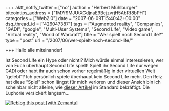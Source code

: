 +++
aktt_notify_twitter = ["no"]
author = "Herbert Mühlburger"
bitcointips_address = ["1M7f9MJUtXGdjnaE9BcjzvrjH5AbRf8bPH"]
categories = ["Web2.0"]
date = "2007-06-09T15:40:42+00:00"
dsq_thread_id = ["426047387"]
tags = ["Augmented reality", "Companies", "GADI", "google", "Multi-User Systems", "Second Life", "Video game", "Virtual reality", "World of Warcraft"]
title = "Wer spielt noch Second Life?"
type = "post"
url = "/2007/06/wer-spielt-noch-second-life/"

+++
Hallo alle miteinander!

Ist Second Life ein Hype oder nicht!? Mich würde einmal interessieren, wer von Euch überhaupt Second Life spielt! Spielt ihr Second Life nur wegen GADI oder habt ihr auch schon vorher regelmäßig in der virtuellen Welt “gelebt”? Ich persönlich spiele überhaupt kein Second Life mehr. Den Reiz hat diese “Spiel” schon längst für mich verloren und dieser Ansich bin ich scheinbar nicht alleine, wie <a title="Second-Life: Enttäuschung macht sich breit, Euphorie versickert   langsam " href="http://derstandard.at/?id=2869487" target="_blank">dieser Artikel</a> im Standard bekräftigt. Die Euphorie versickert langsam…

<div class="zemanta-pixie">
  <a class="zemanta-pixie-a" title="Reblog this post [with Zemanta]" href="http://reblog.zemanta.com/zemified/3d6871da-01ca-41d5-90e3-c15b01558275/"><img class="zemanta-pixie-img" src="http://img.zemanta.com/reblog_e.png?x-id=3d6871da-01ca-41d5-90e3-c15b01558275" alt="Reblog this post [with Zemanta]" /></a><span class="zem-script more-related pretty-attribution"></span>
</div>